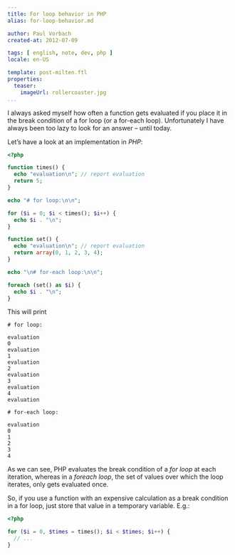 ```yaml
---
title: For loop behavior in PHP
alias: for-loop-behavior.md

author: Paul Vorbach
created-at: 2012-07-09

tags: [ english, note, dev, php ]
locale: en-US

template: post-milten.ftl
properties:
  teaser:
    imageUrl: rollercoaster.jpg
...
```


I always asked myself how often a function gets evaluated if you place it in the
break condition of a for loop (or a for-each loop). Unfortunately I have always
been too lazy to look for an answer &ndash; until today.

Let’s have a look at an implementation in _PHP_:

~~~ php
<?php

function times() {
  echo "evaluation\n"; // report evaluation
  return 5;
}

echo "# for loop:\n\n";

for ($i = 0; $i < times(); $i++) {
  echo $i . "\n";
}

function set() {
  echo "evaluation\n"; // report evaluation
  return array(0, 1, 2, 3, 4);
}

echo "\n# for-each loop:\n\n";

foreach (set() as $i) {
  echo $i . "\n";
}
~~~

This will print

~~~
# for loop:

evaluation
0
evaluation
1
evaluation
2
evaluation
3
evaluation
4
evaluation

# for-each loop:

evaluation
0
1
2
3
4
~~~

As we can see, PHP evaluates the break condition of a _for loop_ at each
iteration, whereas in a _foreach loop_, the set of values over which the loop
iterates, only gets evaluated once.

So, if you use a function with an expensive calculation as a break condition in
a for loop, just store that value in a temporary variable. E.g.:

~~~ php
<?php

for ($i = 0, $times = times(); $i < $times; $i++) {
  // ...
}
~~~
